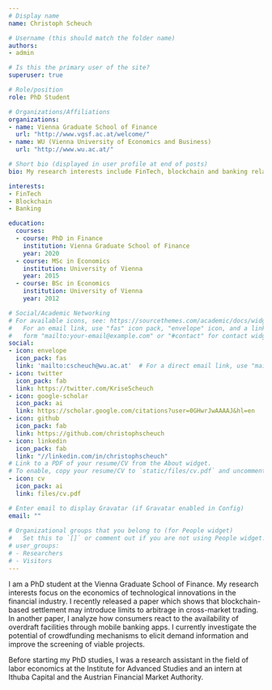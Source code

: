 ```yaml
---
# Display name
name: Christoph Scheuch

# Username (this should match the folder name)
authors:
- admin

# Is this the primary user of the site?
superuser: true

# Role/position
role: PhD Student

# Organizations/Affiliations
organizations:
- name: Vienna Graduate School of Finance
  url: "http://www.vgsf.ac.at/welcome/"
- name: WU (Vienna University of Economics and Business)
  url: "http://www.wu.ac.at/"

# Short bio (displayed in user profile at end of posts)
bio: My research interests include FinTech, blockchain and banking related topics.

interests:
- FinTech
- Blockchain
- Banking

education:
  courses:
  - course: PhD in Finance
    institution: Vienna Graduate School of Finance
    year: 2020
  - course: MSc in Economics
    institution: University of Vienna
    year: 2015
  - course: BSc in Economics
    institution: University of Vienna
    year: 2012

# Social/Academic Networking
# For available icons, see: https://sourcethemes.com/academic/docs/widgets/#icons
#   For an email link, use "fas" icon pack, "envelope" icon, and a link in the
#   form "mailto:your-email@example.com" or "#contact" for contact widget.
social:
- icon: envelope
  icon_pack: fas
  link: 'mailto:cscheuch@wu.ac.at'  # For a direct email link, use "mailto:test@example.org".
- icon: twitter
  icon_pack: fab
  link: https://twitter.com/KriseScheuch
- icon: google-scholar
  icon_pack: ai
  link: https://scholar.google.com/citations?user=0GHwrJwAAAAJ&hl=en
- icon: github
  icon_pack: fab
  link: https://github.com/christophscheuch
- icon: linkedin
  icon_pack: fab
  link: "//linkedin.com/in/christophscheuch"
# Link to a PDF of your resume/CV from the About widget.
# To enable, copy your resume/CV to `static/files/cv.pdf` and uncomment the lines below.  
- icon: cv
  icon_pack: ai
  link: files/cv.pdf

# Enter email to display Gravatar (if Gravatar enabled in Config)
email: ""
  
# Organizational groups that you belong to (for People widget)
#   Set this to `[]` or comment out if you are not using People widget.  
# user_groups:
# - Researchers
# - Visitors
---
```


I am a PhD student at the Vienna Graduate School of Finance. My research interests focus on the economics of technological innovations in the financial industry. I recently released a paper which shows that blockchain-based settlement may introduce limits to arbitrage in cross-market trading. In another paper, I analyze how consumers react to the availability of overdraft facilities through mobile banking apps. I currently investigate the potential of crowdfunding mechanisms to elicit demand information and improve the screening of viable projects. 

Before starting my PhD studies, I was a research assistant in the field of labor economics at the Institute for Advanced Studies and an intern at Ithuba Capital and the Austrian Financial Market Authority.
